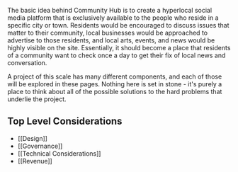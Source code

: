 The basic idea behind Community Hub is to create a hyperlocal social media platform that is exclusively available to the people who reside in a specific city or town. Residents would be encouraged to discuss issues that matter to their community, local businesses would be approached to advertise to those residents, and local arts, events, and news would be highly visible on the site. Essentially, it should become a place that residents of a community want to check once a day to get their fix of local news and conversation.

A project of this scale has many different components, and each of those will be explored in these pages. Nothing here is set in stone - it's purely a place to think about all of the possible solutions to the hard problems that underlie the project.

## Top Level Considerations
- [[Design]]
- [[Governance]]
- [[Technical Considerations]]
- [[Revenue]]